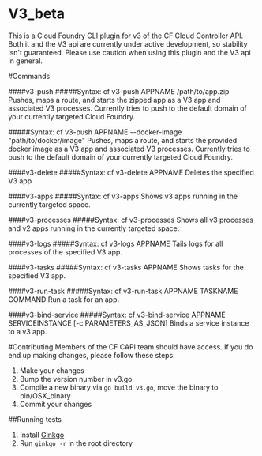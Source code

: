 # V3_beta

This is a Cloud Foundry CLI plugin for v3 of the CF Cloud Controller API. Both it and the V3 api are currently under active development, so stability isn't guaranteed. Please use caution when using this plugin and the V3 api in general.

#Commands

####v3-push
#####Syntax: cf v3-push APPNAME /path/to/app.zip
Pushes, maps a route, and starts the zipped app as a V3 app and associated V3 processes. Currently tries to push to the default domain of your currently targeted Cloud Foundry.

#####Syntax: cf v3-push APPNAME --docker-image "path/to/docker/image"
Pushes, maps a route, and starts the provided docker image as a V3 app and associated V3 processes. Currently tries to push to the default domain of your currently targeted Cloud Foundry.

####v3-delete
#####Syntax: cf v3-delete APPNAME
Deletes the specified V3 app

####v3-apps
#####Syntax: cf v3-apps
Shows v3 apps running in the currently targeted space.

####v3-processes
#####Syntax: cf v3-processes
Shows all v3 processes and v2 apps running in the currently targeted space.

####v3-logs
#####Syntax: cf v3-logs APPNAME
Tails logs for all processes of the specified V3 app.

####v3-tasks
#####Syntax: cf v3-tasks APPNAME
Shows tasks for the specified V3 app.

####v3-run-task
#####Syntax: cf v3-run-task APPNAME TASKNAME COMMAND
Run a task for an app.

####v3-bind-service
#####Syntax: cf v3-bind-service APPNAME SERVICEINSTANCE [-c PARAMETERS_AS_JSON]
Binds a service instance to a v3 app.

#Contributing
Members of the CF CAPI team should have access. If you do end up making changes, please follow these steps:

1. Make your changes
2. Bump the version number in v3.go
3. Compile a new binary via `go build v3.go`, move the binary to bin/OSX_binary
4. Commit your changes

##Running tests

1. Install [Ginkgo](https://github.com/onsi/ginkgo)
1. Run `ginkgo -r` in the root directory
